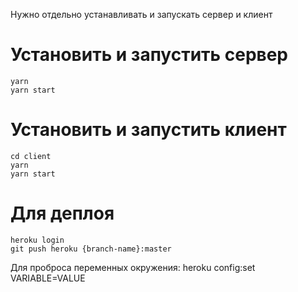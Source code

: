 Нужно отдельно устанавливать и запускать сервер и клиент

# Установить и запустить сервер

```
yarn
yarn start
```

# Установить и запустить клиент

```
cd client
yarn
yarn start
```

# Для деплоя 
```
heroku login
git push heroku {branch-name}:master
```

Для проброса переменных окружения:
heroku config:set VARIABLE=VALUE

